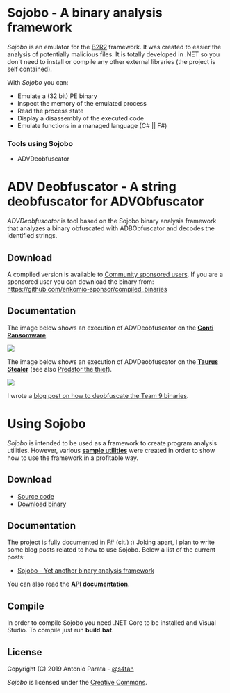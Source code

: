 # Sojobo - A binary analysis framework

_Sojobo_ is an emulator for the <a href="https://b2r2.org/" target="_blank">B2R2</a> framework. It was created to easier the analysis of potentially malicious files. It is totally developed in .NET so you don't need to install or compile any other external libraries (the project is self contained).

With _Sojobo_ you can:
* Emulate a (32 bit) PE binary
* Inspect the memory of the emulated process
* Read the process state
* Display a disassembly of the executed code
* Emulate functions in a managed language (C# || F#)

### Tools using Sojobo
- ADVDeobfuscator

# ADV Deobfuscator - A string deobfuscator for ADVObfuscator

_ADVDeobfuscator_ is tool based on the Sojobo binary analysis framework that analyzes a binary obfuscated with ADBObfuscator and decodes the identified strings.

## Download

A compiled version is available to <a href="https://github.com/sponsors/enkomio">Community sponsored users</a>. If you are a sponsored user you can download the binary from: <a href="https://github.com/enkomio-sponsor/compiled_binaries">https://github.com/enkomio-sponsor/compiled_binaries</a>

## Documentation
The image below shows an execution of ADVDeobfuscator on the <a href="https://www.carbonblack.com/blog/tau-threat-discovery-conti-ransomware/"><b>Conti Ransomware</b></a>.

<img src="https://github.com/enkomio/Sojobo/blob/master/Images/ADVDeobfuscator_Conti.gif">

The image below shows an execution of ADVDeobfuscator on the <a href="https://www.zscaler.com/blogs/security-research/taurus-new-stealer-town/"><b>Taurus Stealer</b></a> (see also <a href="https://fumik0.com/2019/12/25/lets-play-again-with-predator-the-thief/">Predator the thief</a>).

<img src="https://github.com/enkomio/Sojobo/blob/master/Images/ADVDeobfuscator_taurus.gif">

I wrote a <a href="http://antonioparata.blogspot.com/2020/06/deobfuscating-c-advobfuscator-with.html">blog post on how to deobfuscate the Team 9 binaries</a>.

# Using Sojobo

_Sojobo_ is intended to be used as a framework to create program analysis utilities. However, various <a href="https://github.com/enkomio/Sojobo/tree/master/Src/Examples"><strong>sample utilities</strong></a> were created in order to show how to use the framework in a profitable way. 

## Download

 - [Source code][1]
 - [Download binary][2]

## Documentation
The project is fully documented in F# (cit.) :) Joking apart, I plan to write some blog posts related to how to use Sojobo. Below a list of the current posts:

 - <a href="https://antonioparata.blogspot.com/2019/05/sojobo-yet-another-binary-analysis.html">Sojobo - Yet another binary analysis framework</a>
 
You can also read the <strong><a href="https://github.com/enkomio/Sojobo/blob/master/DOCUMENTATION.md">API documentation</a></strong>.

## Compile

In order to compile Sojobo you need .NET Core to be installed and Visual Studio. To compile just run **build.bat**.

## License

Copyright (C) 2019 Antonio Parata - <a href="https://twitter.com/s4tan">@s4tan</a>

_Sojobo_ is licensed under the [Creative Commons](LICENSE.md).

  [1]: https://github.com/enkomio/sojobo/tree/master/Src
  [2]: https://github.com/enkomio/sojobo/releases/latest
